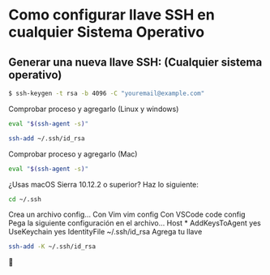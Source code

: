# Como configurar llave SSH en cualquier Sistema Operativo
## Generar una nueva llave SSH: (Cualquier sistema operativo)

 ```bash 
 $ ssh-keygen -t rsa -b 4096 -C "youremail@example.com"
 ```


 Comprobar proceso y agregarlo (Linux y windows)
 ```bash 
eval "$(ssh-agent -s)"
 ```
  ```bash 
ssh-add ~/.ssh/id_rsa
 ```
Comprobar proceso y agregarlo (Mac)
  ```bash 
eval "$(ssh-agent -s)"

 ```

¿Usas macOS Sierra 10.12.2 o superior?
Haz lo siguiente:
  ```bash 
cd ~/.ssh

 ```

Crea un archivo config…
Con Vim vim config
Con VSCode code config
Pega la siguiente configuración en el archivo…
Host *
  AddKeysToAgent yes
  UseKeychain yes
  IdentityFile ~/.ssh/id_rsa
Agrega tu llave

  ```bash 
ssh-add -K ~/.ssh/id_rsa

 ```

🥳

